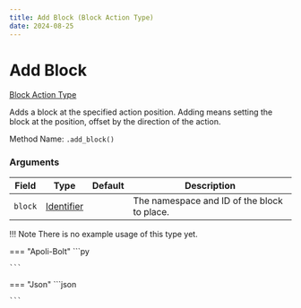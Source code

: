 ```yaml
---
title: Add Block (Block Action Type)
date: 2024-08-25
---
```


# Add Block

[Block Action Type](../block_action_types.md)

Adds a block at the specified action position. Adding means setting the block at the position, offset by the direction of the action.

Method Name: `.add_block()`


### Arguments

| Field   | Type                                      | Default | Description                                 |
|---------|-------------------------------------------|----------|---------------------------------------------|
| `block` | [Identifier](../data_types/identifier.md) |          | The namespace and ID of the block to place. | 


!!! Note
    There is no example usage of this type yet.

=== "Apoli-Bolt"
    ```py

    ```
=== "Json"
    ```json
    
    ```